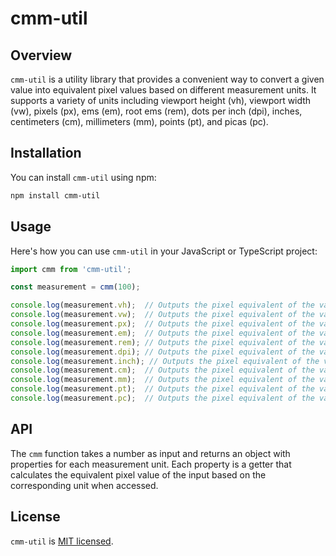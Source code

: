 
# cmm-util

## Overview

`cmm-util` is a utility library that provides a convenient way to convert a given value into equivalent pixel values based on different measurement units. It supports a variety of units including viewport height (vh), viewport width (vw), pixels (px), ems (em), root ems (rem), dots per inch (dpi), inches, centimeters (cm), millimeters (mm), points (pt), and picas (pc).

## Installation

You can install `cmm-util` using npm:

```bash
npm install cmm-util
```

## Usage

Here's how you can use `cmm-util` in your JavaScript or TypeScript project:

```javascript
import cmm from 'cmm-util';

const measurement = cmm(100);

console.log(measurement.vh);  // Outputs the pixel equivalent of the value in viewport height units
console.log(measurement.vw);  // Outputs the pixel equivalent of the value in viewport width units
console.log(measurement.px);  // Outputs the pixel equivalent of the value in pixels
console.log(measurement.em);  // Outputs the pixel equivalent of the value in ems
console.log(measurement.rem); // Outputs the pixel equivalent of the value in root ems
console.log(measurement.dpi); // Outputs the pixel equivalent of the value in dots per inch
console.log(measurement.inch); // Outputs the pixel equivalent of the value in inches
console.log(measurement.cm);  // Outputs the pixel equivalent of the value in centimeters
console.log(measurement.mm);  // Outputs the pixel equivalent of the value in millimeters
console.log(measurement.pt);  // Outputs the pixel equivalent of the value in points
console.log(measurement.pc);  // Outputs the pixel equivalent of the value in picas
```

## API

The `cmm` function takes a number as input and returns an object with properties for each measurement unit. Each property is a getter that calculates the equivalent pixel value of the input based on the corresponding unit when accessed.


## License

`cmm-util` is [MIT licensed](LICENSE).
